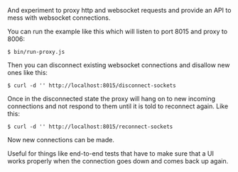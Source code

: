 And experiment to proxy http and websocket requests and provide an API to mess with websocket connections.

You can run the example like this which will listen to port 8015 and proxy to 8006:

```
$ bin/run-proxy.js
```

Then you can disconnect existing websocket connections and disallow new ones like this:

```
$ curl -d '' http://localhost:8015/disconnect-sockets
```

Once in the disconnected state the proxy will hang on to new incoming connections and not respond to them until it is told to reconnect again. Like this:

```
$ curl -d '' http://localhost:8015/reconnect-sockets
```

Now new connections can be made.

Useful for things like end-to-end tests that have to make sure that a UI works properly when the connection goes down and comes back up again.
